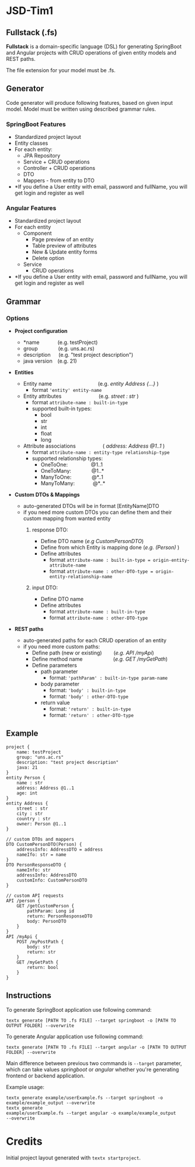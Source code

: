 # JSD-Tim1

## Fullstack (.fs)

<b>Fullstack</b> is a domain-specific language (DSL)  for generating SpringBoot and Angular projects with CRUD operations of given entity models and REST paths. 

The file extension for your model must be .fs.

## Generator

Code generator will produce following features, based on given input model.
Model must be written using described grammar rules.

### SpringBoot Features

- Standardized project layout
- Entity classes
- For each entity:
  - JPA Repository
  - Service + CRUD operations
  - Controller + CRUD operations
  - DTO
  - Mappers - from entity to DTO
- *If you define a User entity with email, password and fullName, you will get login and register as well

### Angular Features
- Standardized project layout
- For each entity
  - Component
    - Page preview of an entity
    - Table preview of attributes
    - New & Update entity forms
    - Delete option
  - Service 
    - CRUD operations
- *If you define a User entity with email, password and fullName, you will get login and register as well
  
  
## Grammar

### Options

- <b>Project configuration</b>
  - *name &emsp;&emsp;&emsp; (e.g. testProject) 
  - group&emsp;&emsp;&emsp;&emsp;(e.g. uns.ac.rs)
  - description &emsp; (e.g. "test project description")
  - java version&emsp;(e.g.  21)
  

- <b>Entities</b>
  - Entity name&emsp;&emsp;&emsp;&emsp;&emsp;&emsp;&emsp;&emsp;&emsp;(e.g. <i>entity Address {...}</i> )
    - format `'entity' entity-name`
  - Entity attributes &emsp;&emsp;&emsp;&emsp;&emsp;&emsp;&emsp;(e.g. <i> street : str</i> )
    - format `attribute-name : built-in-type` 
    - supported built-in types: 
      - bool 
      - str 
      - int 
      - float 
      - long
  - Attribute associations &emsp;&emsp;&emsp;&emsp;&emsp;(  <i> address: Address @1..1</i>  )
    - format `attribute-name : entity-type relationship-type` 
    - supported relationship types:
        - OneToOne: &emsp;&emsp;&emsp;&emsp; @1..1
        - OneToMany:&emsp;&emsp;&emsp;&emsp;@1..* 
        - ManyToOne:&emsp;&emsp;&emsp;&emsp;@*..1
        - ManyToMany: &emsp;&emsp;&emsp; @\*..\*


- <b>Custom DTOs & Mappings</b>
  - auto-generated DTOs will be in format [EntityName]DTO
  - if you need more custom DTOs you can define them and their custom mapping from wanted entity
    1. response DTO:
        - Define DTO name  (<i>e.g CustomPersonDTO</i>)
        - Define from which Entity is mapping done (<i>e.g. (Person) </i>)
        - Define attributes 
          - format `attribute-name : built-in-type = origin-entity-attribute-name`
          - format `attribute-name : other-DTO-type = origin-entity-relationship-name` 
          
    2. input DTO:
        - Define DTO name
        - Define attributes
          - format `attribute-name : built-in-type`
          - format `attribute-name : other-DTO-type` 


- <b>REST paths</b>
  - auto-generated paths for each CRUD operation of an entity
  - if you need more custom paths:
    - Define path (new or existing)  &emsp;&emsp;(<i>e.g. API /myApi</i>)
    - Define method name&emsp;&emsp;&emsp;&emsp;&emsp;&emsp;(<i>e.g. GET /myGetPath</i>)
    - Define parameters
      - path parameter
        - format: `'pathParam' : built-in-type param-name`
      - body parameter
        - format: `'body' : built-in-type`
        - format: `'body' : other-DTO-type`
      - return value 
        - format: `'return' : built-in-type`
        - format: `'return' : other-DTO-type`

## Example

```
project {
    name: testProject
    group: "uns.ac.rs"
    description: "test project description"
    java: 21
}
entity Person {
    name : str
    address: Address @1..1
    age: int
}
entity Address {
    street : str
    city : str
    country : str
    owner: Person @1..1
}

// custom DTOs and mappers
DTO CustomPersonDTO(Person) {
    addressInfo: AddressDTO = address
    nameIfo: str = name
}
DTO PersonResponseDTO {
    nameInfo: str
    addressInfo: AddressDTO
    customInfo: CustomPersonDTO
}

// custom API requests
API /person {
    GET /getCustomPerson {
        pathParam: Long id
        return: PersonResponseDTO
        body: PersonDTO
    }
}
API /myApi {
    POST /myPostPath {
        body: str
        return: str
    }
    GET /myGetPath {
        return: bool
    }
}
```


## Instructions

To generate SpringBoot application use following command:
```
textx generate [PATH TO .fs FILE] --target springboot -o [PATH TO OUTPUT FOLDER] --overwrite
```

To generate Angular application use following command:
```
textx generate [PATH TO .fs FILE] --target angular -o [PATH TO OUTPUT FOLDER] --overwrite
```

Main difference between previous two commands is `--target` parameter, which can take values
<i>springboot</i> or <i>angular</i> whether you're generating frontend or backend application.

Example usage:

<code>textx generate example/userExample.fs --target springboot -o example/example_output --overwrite</code>
<br>
<code>textx generate example/userExample.fs --target angular -o example/example_output --overwrite</code>



# Credits

Initial project layout generated with `textx startproject`.
